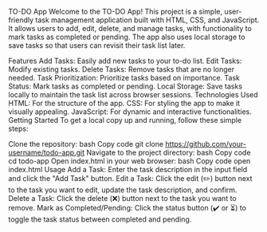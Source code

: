 
TO-DO App
Welcome to the TO-DO App! This project is a simple, user-friendly task management application built with HTML, CSS, and JavaScript. It allows users to add, edit, delete, and manage tasks, with functionality to mark tasks as completed or pending. The app also uses local storage to save tasks so that users can revisit their task list later.

Features
Add Tasks: Easily add new tasks to your to-do list.
Edit Tasks: Modify existing tasks.
Delete Tasks: Remove tasks that are no longer needed.
Task Prioritization: Prioritize tasks based on importance.
Task Status: Mark tasks as completed or pending.
Local Storage: Save tasks locally to maintain the task list across browser sessions.
Technologies Used
HTML: For the structure of the app.
CSS: For styling the app to make it visually appealing.
JavaScript: For dynamic and interactive functionalities.
Getting Started
To get a local copy up and running, follow these simple steps:

Clone the repository:
bash
Copy code
git clone https://github.com/your-username/todo-app.git
Navigate to the project directory:
bash
Copy code
cd todo-app
Open index.html in your web browser:
bash
Copy code
open index.html
Usage
Add a Task: Enter the task description in the input field and click the "Add Task" button.
Edit a Task: Click the edit (✏️) button next to the task you want to edit, update the task description, and confirm.
Delete a Task: Click the delete (❌) button next to the task you want to remove.
Mark as Completed/Pending: Click the status button (✔️ or ⏳) to toggle the task status between completed and pending.
